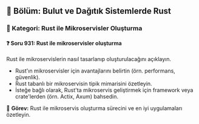 ## 📘 Bölüm: Bulut ve Dağıtık Sistemlerde Rust
### 🔹 Kategori: Rust ile Mikroservisler Oluşturma
#### ❓ Soru 931: Rust ile mikroservisler oluşturma

Rust ile mikroservislerin nasıl tasarlanıp oluşturulacağını açıklayın.

- Rust'ın mikroservisler için avantajlarını belirtin (örn. performans, güvenlik).
- Rust tabanlı bir mikroservisin tipik mimarisini özetleyin.
- İsteğe bağlı olarak, Rust'ta mikroservis geliştirmek için framework veya crate'lerden (örn. Actix, Axum) bahsedin.

🔧 **Görev:** Rust ile mikroservis oluşturma sürecini ve en iyi uygulamaları özetleyin.

